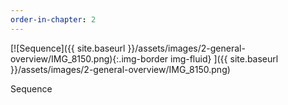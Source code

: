 ```yaml
---
order-in-chapter: 2
---
```


[![Sequence]({{ site.baseurl }}/assets/images/2-general-overview/IMG_8150.png){:.img-border img-fluid}
]({{ site.baseurl }}/assets/images/2-general-overview/IMG_8150.png)

Sequence

